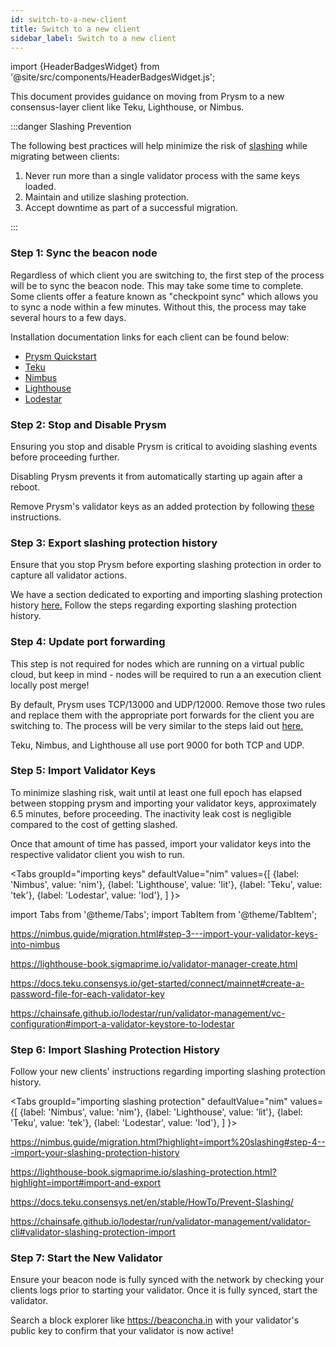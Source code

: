 ```yaml
---
id: switch-to-a-new-client
title: Switch to a new client
sidebar_label: Switch to a new client
---
```


import {HeaderBadgesWidget} from '@site/src/components/HeaderBadgesWidget.js';

<HeaderBadgesWidget />

This document provides guidance on moving from Prysm to a new consensus-layer client like Teku, Lighthouse, or Nimbus.

:::danger Slashing Prevention

The following best practices will help minimize the risk of [slashing](/learn/concepts/slashing.md) while migrating between clients:

1.	Never run more than a single validator process with the same keys loaded.
2.	Maintain and utilize slashing protection.
3.	Accept downtime as part of a successful migration.

::: 


### Step 1: Sync the beacon node

Regardless of which client you are switching to, the first step of the process will be to sync the beacon node. This may take some time to complete. Some clients offer a feature known as "checkpoint sync" which allows you to sync a node within a few minutes. Without this, the process may take several hours to a few days.

Installation documentation links for each client can be found below:

- [Prysm Quickstart](/install-prysm/install-with-script.md)
- [Teku](https://docs.teku.consensys.io/development/get-started/install/install-binaries)
- [Nimbus](https://nimbus.guide/quick-start.html) 
- [Lighthouse](https://lighthouse-book.sigmaprime.io/installation.html)
- [Lodestar](https://chainsafe.github.io/lodestar/run/getting-started/quick-start)

### Step 2: Stop and Disable Prysm

Ensuring you stop and disable Prysm is critical to avoiding slashing events before proceeding further. 

Disabling Prysm prevents it from automatically starting up again after a reboot. 

Remove Prysm's validator keys as an added protection by following [these](/backup-and-migration/migrating-keys.md#step-5--verification-and-restarting-the-validator-client) instructions.  

### Step 3: Export slashing protection history

Ensure that you stop Prysm before exporting slashing protection in order to capture all validator actions. 

We have a section dedicated to exporting and importing slashing protection history [here.](/backup-and-migration/slashing-protection-history.md) Follow the steps regarding exporting slashing protection history. 

### Step 4: Update port forwarding

This step is not required for nodes which are running on a virtual public cloud, but keep in mind - nodes will be required to run a an execution client locally post merge!  

By default, Prysm uses TCP/13000 and UDP/12000. Remove those two rules and replace them with the appropriate port forwards for the client you are switching to. The process will be very similar to the steps laid out [here.](/managing-connections/configure-ports-firewalls-for-p2p.md) 

Teku, Nimbus, and Lighthouse all use port 9000 for both TCP and UDP. 

### Step 5: Import Validator Keys

To minimize slashing risk, wait until at least one full epoch has elapsed between stopping prysm and importing your validator keys, approximately 6.5 minutes, before proceeding. The inactivity leak cost is negligible compared to the cost of getting slashed.  

Once that amount of time has passed, import your validator keys into the respective validator client you wish to run.  
 
<Tabs
  groupId="importing keys"
  defaultValue="nim"
  values={[
    {label: 'Nimbus', value: 'nim'},
    {label: 'Lighthouse', value: 'lit'},
    {label: 'Teku', value: 'tek'},
    {label: 'Lodestar', value: 'lod'},
  ]
}>

import Tabs from '@theme/Tabs';
import TabItem from '@theme/TabItem';

<TabItem value="nim">

https://nimbus.guide/migration.html#step-3---import-your-validator-keys-into-nimbus

</TabItem>

<TabItem value="lit">

https://lighthouse-book.sigmaprime.io/validator-manager-create.html

</TabItem>

<TabItem value="tek">

https://docs.teku.consensys.io/get-started/connect/mainnet#create-a-password-file-for-each-validator-key

</TabItem>

<TabItem value="lod">

https://chainsafe.github.io/lodestar/run/validator-management/vc-configuration#import-a-validator-keystore-to-lodestar

</TabItem>
</Tabs>

### Step 6: Import Slashing Protection History

Follow your new clients' instructions regarding importing slashing protection history. 

<Tabs
  groupId="importing slashing protection"
  defaultValue="nim"
  values={[
    {label: 'Nimbus', value: 'nim'},
    {label: 'Lighthouse', value: 'lit'},
    {label: 'Teku', value: 'tek'},
    {label: 'Lodestar', value: 'lod'},
  ]
}>



<TabItem value="nim">

https://nimbus.guide/migration.html?highlight=import%20slashing#step-4---import-your-slashing-protection-history

</TabItem>

<TabItem value="lit">

https://lighthouse-book.sigmaprime.io/slashing-protection.html?highlight=import#import-and-export

</TabItem>

<TabItem value="tek">

https://docs.teku.consensys.net/en/stable/HowTo/Prevent-Slashing/

</TabItem>

<TabItem value="lod">

https://chainsafe.github.io/lodestar/run/validator-management/validator-cli#validator-slashing-protection-import

</TabItem>
</Tabs>


### Step 7: Start the New Validator

Ensure your beacon node is fully synced with the network by checking your clients logs prior to starting your validator. Once it is fully synced, start the validator.  

Search a block explorer like https://beaconcha.in with your validator's public key to confirm that your validator is now active!
